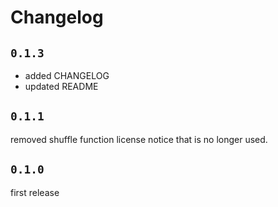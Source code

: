 # Changelog

## `0.1.3`

- added CHANGELOG
- updated README

## `0.1.1`

removed shuffle function license notice that is no longer used.

## `0.1.0`

first release
